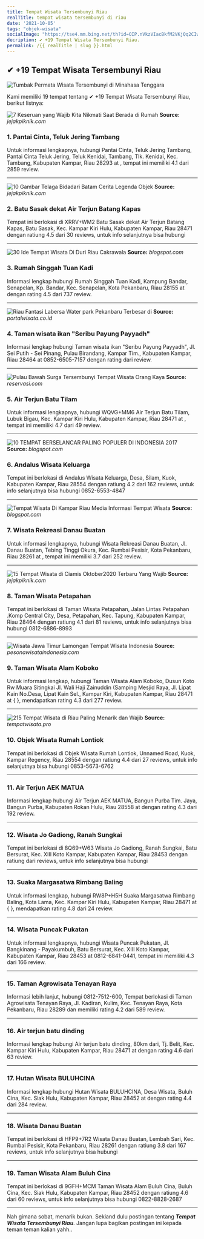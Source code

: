 ```yaml
---
title: Tempat Wisata Tersembunyi Riau
realTitle: tempat wisata tersembunyi di riau
date: '2021-10-05'
tags: "objek-wisata"
socialImage: "https://tse4.mm.bing.net/th?id=OIP.nVkzVIacBkfM2VKjQq2CIwHaE7&amp;pid=15.1"
decription: ✔ +19 Tempat Wisata Tersembunyi Riau.
permalink: /{{ realTitle | slug }}.html
---
```


## ✔ +19 Tempat Wisata Tersembunyi Riau

![Tumbak Permata Wisata Tersembunyi di Minahasa Tenggara](https://3.bp.blogspot.com/-XSXm1KHFsaY/UjHFEk8vUkI/AAAAAAAABVY/eC9Dd6e7G98/s1600/tumbak1.jpg)



Kami memiliki 19 tempat tentang ✔ +19 Tempat Wisata Tersembunyi Riau, berikut listnya:



![7 Keseruan yang Wajib Kita Nikmati Saat Berada di Rumah ](https://tse3.mm.bing.net/th?id=OIP.gDH51K2siMtQSKGB9TvbLAHaEd&amp;pid=15.1)
**Source:** _jejakpiknik.com_


### 1. Pantai Cinta, Teluk Jering Tambang



Untuk informasi lengkapnya, hubungi Pantai Cinta, Teluk Jering Tambang, Pantai Cinta Teluk Jering, Teluk Kenidai, Tambang, Tlk. Kenidai, Kec. Tambang, Kabupaten Kampar, Riau 28293 at , tempat ini memiliki 4.1 dari 2859 review.

---


![10 Gambar Telaga Bidadari Batam Cerita Legenda  Objek ](https://tse4.mm.bing.net/th?id=OIP.hyDhZ2JY4v-SpVwH36bFdwHaEe&amp;pid=15.1)
**Source:** _jejakpiknik.com_


### 2. Batu Sasak dekat Air Terjun Batang Kapas



Tempat ini berlokasi di XRRV+WM2 Batu Sasak dekat Air Terjun Batang Kapas, Batu Sasak, Kec. Kampar Kiri Hulu, Kabupaten Kampar, Riau 28471 dengan ratiung 4.5 dari 30 reviews, untuk info selanjutnya bisa hubungi 

---


![30 Ide Tempat Wisata Di Duri Riau  Cakrawala](https://tse4.mm.bing.net/th?id=OIP.sNyZHDjwZqumXBPqGNLlqgHaEK&amp;pid=15.1)
**Source:** _blogspot.com_


### 3. Rumah Singgah Tuan Kadi



Informasi lengkap hubungi Rumah Singgah Tuan Kadi, Kampung Bandar, Senapelan, Kp. Bandar, Kec. Senapelan, Kota Pekanbaru, Riau 28155 at  dengan rating 4.5 dari 737 review.

---


![Riau Fantasi Labersa Water park Pekanbaru Terbesar di ](https://tse3.mm.bing.net/th?id=OIP._6xPT6JEuaxghxQTv_3_AAHaFj&amp;pid=15.1)
**Source:** _portalwisata.co.id_


### 4. Taman wisata ikan &quot;Seribu Payung Payyadh&quot;



Informasi lengkap hubungi Taman wisata ikan &quot;Seribu Payung Payyadh&quot;, Jl. Sei Putih - Sei Pinang, Pulau Birandang, Kampar Tim., Kabupaten Kampar, Riau 28464 at 0852-6505-7157 dengan rating  dari  review.

---


![Pulau Bawah Surga Tersembunyi Tempat Wisata Orang Kaya ](https://tse2.mm.bing.net/th?id=OIP.H0SGeDaOqaU0epAAh512XQHaD1&amp;pid=15.1)
**Source:** _reservasi.com_


### 5. Air Terjun Batu Tilam



Untuk informasi lengkapnya, hubungi WQVG+MM6 Air Terjun Batu Tilam, Lubuk Bigau, Kec. Kampar Kiri Hulu, Kabupaten Kampar, Riau 28471 at , tempat ini memiliki 4.7 dari 49 review.

---


![10 TEMPAT BERSELANCAR PALING POPULER DI INDONESIA 2017 ](https://tse2.mm.bing.net/th?id=OIP.wKvBOYr__dcpAc56e4gmzgHaEO&amp;pid=15.1)
**Source:** _blogspot.com_


### 6. Andalus Wisata Keluarga



Tempat ini berlokasi di Andalus Wisata Keluarga, Desa, Silam, Kuok, Kabupaten Kampar, Riau 28554 dengan ratiung 4.2 dari 162 reviews, untuk info selanjutnya bisa hubungi 0852-6553-4847

---


![Tempat Wisata Di Kampar Riau  Media Informasi Tempat Wisata](https://tse2.mm.bing.net/th?id=OIP.e6x6EOJG64NQZnEkEoQrJQHaEo&amp;pid=15.1)
**Source:** _blogspot.com_


### 7. Wisata Rekreasi Danau Buatan



Untuk informasi lengkapnya, hubungi Wisata Rekreasi Danau Buatan, Jl. Danau Buatan, Tebing Tinggi Okura, Kec. Rumbai Pesisir, Kota Pekanbaru, Riau 28261 at , tempat ini memiliki 3.7 dari 252 review.

---


![15 Tempat Wisata di Ciamis Oktober2020 Terbaru Yang Wajib ](https://tse2.mm.bing.net/th?id=OIP.dlwpsy6U3KVG1fh7fywMLQHaEd&amp;pid=15.1)
**Source:** _jejakpiknik.com_


### 8. Taman Wisata Petapahan



Tempat ini berlokasi di Taman Wisata Petapahan, Jalan Lintas Petapahan .Komp Central City, Desa, Petapahan, Kec. Tapung, Kabupaten Kampar, Riau 28464 dengan ratiung 4.1 dari 81 reviews, untuk info selanjutnya bisa hubungi 0812-6886-8993

---


![Wisata Jawa Timur Lamongan  Tempat Wisata Indonesia](https://tse3.mm.bing.net/th?id=OIP.6nshLTvlTx5cMnXotSTnNwHaFP&amp;pid=15.1)
**Source:** _pesonawisataindonesia.com_


### 9. Taman Wisata Alam Koboko



Untuk informasi lengkap, hubungi Taman Wisata Alam Koboko, Dusun Koto Rw Muara Sitingkai Jl. Wali Haji Zainuddin (Samping Mesjid Raya, Jl. Lipat Kain No.Desa, Lipat Kain Sel., Kampar Kiri, Kabupaten Kampar, Riau 28471 at {  }, mendapatkan rating 4.3 dari 277 review.

---


![215 Tempat Wisata di Riau Paling Menarik dan Wajib ](https://tse2.mm.bing.net/th?id=OIP.aRw3zONAPxAz4-6TTFIklgHaEj&amp;pid=15.1)
**Source:** _tempatwisata.pro_


### 10. Objek Wisata Rumah Lontiok



Tempat ini berlokasi di Objek Wisata Rumah Lontiok, Unnamed Road, Kuok, Kampar Regency, Riau 28554 dengan ratiung 4.4 dari 27 reviews, untuk info selanjutnya bisa hubungi 0853-5673-6762

---


### 11. Air Terjun AEK MATUA



Informasi lengkap hubungi Air Terjun AEK MATUA, Bangun Purba Tim. Jaya, Bangun Purba, Kabupaten Rokan Hulu, Riau 28558 at  dengan rating 4.3 dari 192 review.

---


### 12. Wisata Jo Gadiong, Ranah Sungkai



Tempat ini berlokasi di 8Q69+W63 Wisata Jo Gadiong, Ranah Sungkai, Batu Bersurat, Kec. XIII Koto Kampar, Kabupaten Kampar, Riau 28453 dengan ratiung  dari  reviews, untuk info selanjutnya bisa hubungi 

---


### 13. Suaka Margasatwa Rimbang Baling



Untuk informasi lengkap, hubungi RW8P+H5H Suaka Margasatwa Rimbang Baling, Kota Lama, Kec. Kampar Kiri Hulu, Kabupaten Kampar, Riau 28471 at {  }, mendapatkan rating 4.8 dari 24 review.

---


### 14. Wisata Puncak Pukatan



Untuk informasi lengkapnya, hubungi Wisata Puncak Pukatan, Jl. Bangkinang - Payakumbuh, Batu Bersurat, Kec. XIII Koto Kampar, Kabupaten Kampar, Riau 28453 at 0812-6841-0441, tempat ini memiliki 4.3 dari 166 review.

---


### 15. Taman Agrowisata Tenayan Raya



Informasi lebih lanjut, hubungi 0812-7512-600, Tempat berlokasi di Taman Agrowisata Tenayan Raya, Jl. Kadiran, Kulim, Kec. Tenayan Raya, Kota Pekanbaru, Riau 28289 dan memiliki rating 4.2 dari 589 review.

---


### 16. Air terjun batu dinding



Informasi lengkap hubungi Air terjun batu dinding, 80km dari, Tj. Belit, Kec. Kampar Kiri Hulu, Kabupaten Kampar, Riau 28471 at  dengan rating 4.6 dari 63 review.

---


### 17. Hutan Wisata BULUHCINA



Informasi lengkap hubungi Hutan Wisata BULUHCINA, Desa Wisata, Buluh Cina, Kec. Siak Hulu, Kabupaten Kampar, Riau 28452 at  dengan rating 4.4 dari 284 review.

---


### 18. Wisata Danau Buatan



Tempat ini berlokasi di HFP9+7R2 Wisata Danau Buatan, Lembah Sari, Kec. Rumbai Pesisir, Kota Pekanbaru, Riau 28261 dengan ratiung 3.8 dari 167 reviews, untuk info selanjutnya bisa hubungi 

---


### 19. Taman Wisata Alam Buluh Cina



Tempat ini berlokasi di 9GFH+MCM Taman Wisata Alam Buluh Cina, Buluh Cina, Kec. Siak Hulu, Kabupaten Kampar, Riau 28452 dengan ratiung 4.6 dari 60 reviews, untuk info selanjutnya bisa hubungi 0822-8828-2687

---









Nah gimana sobat, menarik bukan. Sekiand dulu postingan tentang ***Tempat Wisata Tersembunyi Riau***. Jangan lupa bagikan postingan ini kepada teman teman kalian yahh..
